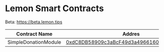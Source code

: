 # Lemon Smart Contracts

Beta: https://beta.lemon.tips

| Contract Name        | Addres                                     |
| -------------------- | ------------------------------------------ |
| SimpleDonationModule | [0xdC8DB58909c3aBcF49d3a4966160b2159FEA694b](https://explorer-holesky.morphl2.io/address/0xdC8DB58909c3aBcF49d3a4966160b2159FEA694b?tab=contract) |
